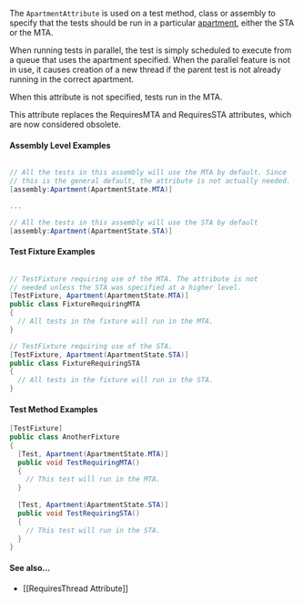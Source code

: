 The `ApartmentAttribute` is used on a test method, class or assembly
to specify that the tests should be run in a particular [apartment](https://docs.microsoft.com/en-us/windows/desktop/com/processes--threads--and-apartments), either
the STA or the MTA.
   
When running tests in parallel, the test is simply scheduled to execute 
from a queue that uses the apartment specified. When the parallel feature 
is not in use, it causes creation of a new thread if the parent test is 
not already running in the correct apartment.
   
When this attribute is not specified, tests run in the MTA.

This attribute replaces the RequiresMTA and RequiresSTA attributes, which
are now considered obsolete.
   
#### Assembly Level Examples
   
```C#

// All the tests in this assembly will use the MTA by default. Since
// this is the general default, the attribute is not actually needed.
[assembly:Apartment(ApartmentState.MTA)]

...

// All the tests in this assembly will use the STA by default
[assembly:Apartment(ApartmentState.STA)]

```

#### Test Fixture Examples
   
```C#

// TestFixture requiring use of the MTA. The attribute is not 
// needed unless the STA was specified at a higher level.
[TestFixture, Apartment(ApartmentState.MTA)]
public class FixtureRequiringMTA
{
  // All tests in the fixture will run in the MTA.
}

// TestFixture requiring use of the STA.
[TestFixture, Apartment(ApartmentState.STA)]
public class FixtureRequiringSTA
{
  // All tests in the fixture will run in the STA.
}

```

#### Test Method Examples
   
```C#
[TestFixture]
public class AnotherFixture
{
  [Test, Apartment(ApartmentState.MTA)]
  public void TestRequiringMTA()
  {
    // This test will run in the MTA.
  }
  
  [Test, Apartment(ApartmentState.STA)]
  public void TestRequiringSTA()
  {
    // This test will run in the STA.
  }
}
```

#### See also...
 * [[RequiresThread Attribute]]
   